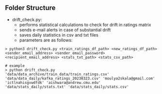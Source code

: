 ## Folder Structure

- drift_check.py: 
    - performs statistical calculations to check for drift in ratings matrix
    - sends e-mail alerts in case of substantial drift
    - saves daily statistics in csv and txt files
    - parameters are as follows:

```
> python3 drift_check.py <train_ratings_df_path> <new_ratings_df_path> <sender_email_address> <sender_email_password> <recipient_email_address> <stats_txt_path> <stats_csv_path>

# example
> python drift_check.py 'data/data_archive/train_data/train_ratings.csv' 'data/data_daily/kafka_ratings_20230323.csv' 'moulya2skala@gmail.com' 'ictlnahisgvwdfdk' 'aishwara@andrew.cmu.edu' 'data/stats_daily/stats.txt' 'data/stats_daily/stats.csv'

```



